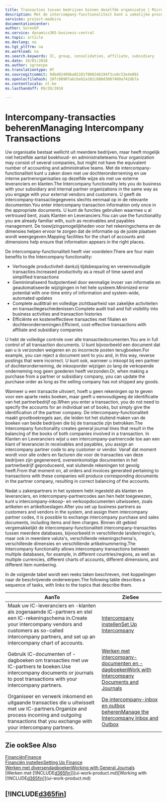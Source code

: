 ```yaml
---
title: Transacties tussen bedrijven binnen dezelfde organisatie | Microsoft Docs
description: Met de intercompany-functionaliteit kunt u zakelijke processen en transacties tussen bedrijven binnen dezelfde organisatie vereenvoudigen.
services: project-madeira
documentationcenter: 
author: SorenGP
ms.service: dynamics365-business-central
ms.topic: article
ms.devlang: na
ms.tgt_pltfrm: na
ms.workload: na
ms.search.keywords: IC, group, consolidation, affiliate, subsidiary
ms.date: 10/01/2018
ms.author: sgroespe
ms.translationtype: HT
ms.sourcegitcommit: 9dbd92409ba02281f008246194f3ce0c53e4e001
ms.openlocfilehash: 20fc08907a6cbe62a102c680d3087409af42db7a
ms.contentlocale: nl-be
ms.lasthandoff: 09/28/2018

---
```

# <a name="managing-intercompany-transactions"></a><span data-ttu-id="769a7-103">Intercompany-transacties beheren</span><span class="sxs-lookup"><span data-stu-id="769a7-103">Managing Intercompany Transactions</span></span>
<span data-ttu-id="769a7-104">Uw organisatie bestaat wellicht uit meerdere bedrijven, maar heeft mogelijk niet hetzelfde aantal boekhoud- en administratieteams.</span><span class="sxs-lookup"><span data-stu-id="769a7-104">Your organization may consist of several companies, but might not have the equivalent number of accounting and administrative teams.</span></span> <span data-ttu-id="769a7-105">Met de intercompany-functionaliteit kunt u zaken doen met uw dochteronderneming en uw interne partnerorganisaties op dezelfde wijze als met uw externe leveranciers en klanten.</span><span class="sxs-lookup"><span data-stu-id="769a7-105">The Intercompany functionality lets you do business with your subsidiary and internal partner organizations in the same way as you engage with your external vendors and customers.</span></span> <span data-ttu-id="769a7-106">U geeft de intercompany-transactiegegevens slechts eenmaal op in de relevante documenten.</span><span class="sxs-lookup"><span data-stu-id="769a7-106">You enter intercompany transaction information only once in the appropriate documents.</span></span> <span data-ttu-id="769a7-107">U kunt de functies gebruiken waarmee u al vertrouwd bent, zoals Klanten en Leveranciers.</span><span class="sxs-lookup"><span data-stu-id="769a7-107">You can use the functionality you are already familiar with, such as receivables and payables management.</span></span> <span data-ttu-id="769a7-108">De toewijzingsmogelijkheden voor het rekeningschema en de dimensies helpen ervoor te zorgen dat de informatie op de juiste plaatsen wordt weergegeven.</span><span class="sxs-lookup"><span data-stu-id="769a7-108">Mapping facilities for the chart of accounts and dimensions help ensure that information appears in the right places.</span></span>  

<span data-ttu-id="769a7-109">De intercompany-functionaliteit heeft vier voordelen:</span><span class="sxs-lookup"><span data-stu-id="769a7-109">There are four main benefits to the Intercompany functionality:</span></span>  

- <span data-ttu-id="769a7-110">Verhoogde productiviteit dankzij tijdsbesparing en vereenvoudigde transacties.</span><span class="sxs-lookup"><span data-stu-id="769a7-110">Increased productivity as a result of time saved and simplified transactions</span></span>  
- <span data-ttu-id="769a7-111">Geminimaliseerd foutpotentieel door eenmalige invoer van informatie en geautomatiseerde wijzigingen in het hele systeem.</span><span class="sxs-lookup"><span data-stu-id="769a7-111">Minimized error potential with one-time entry of information and system-wide, automated updates</span></span>  
- <span data-ttu-id="769a7-112">Complete audittrail en volledige zichtbaarheid van zakelijke activiteiten en transactiegeschiedenissen.</span><span class="sxs-lookup"><span data-stu-id="769a7-112">Complete audit trail and full visibility into business activities and transaction histories</span></span>  
- <span data-ttu-id="769a7-113">Efficiënte en kosteneffectieve transacties met filialen en dochterondernemingen.</span><span class="sxs-lookup"><span data-stu-id="769a7-113">Efficient, cost-effective transactions with affiliate and subsidiary companies</span></span>  

<span data-ttu-id="769a7-114">U hebt de volledige controle over alle transactiedocumenten.</span><span class="sxs-lookup"><span data-stu-id="769a7-114">You are in full control of all transaction documents.</span></span> <span data-ttu-id="769a7-115">U kunt bijvoorbeeld een document dat aan u is verzonden weigeren en zo incorrecte posten terugboeken.</span><span class="sxs-lookup"><span data-stu-id="769a7-115">For example, you can reject a document sent to you and, in this way, reverse postings that were incorrect.</span></span> <span data-ttu-id="769a7-116">U kunt ook, wanneer u inkoopt bij een partner of dochteronderneming, de inkooporder wijzigen zo lang de verkopende onderneming nog geen goederen heeft verzonden.</span><span class="sxs-lookup"><span data-stu-id="769a7-116">Or, when making a purchase from a partner or subsidiary company, you can update the purchase order as long as the selling company has not shipped any goods.</span></span>  

<span data-ttu-id="769a7-117">Wanneer u een transactie uitvoert, hoeft u geen rekeningen op te geven voor een aparte reeks boeken, maar geeft u eenvoudigweg de identificatie van het partnerbedrijf op.</span><span class="sxs-lookup"><span data-stu-id="769a7-117">When you enter a transaction, you do not need to specify the accounts for an individual set of books, but simply give the identification of the partner company.</span></span> <span data-ttu-id="769a7-118">De intercompany-functionaliteit maakt grootboekregels aan, die leiden tot het sluitend maken van de boeken van beide bedrijven die bij de transactie zijn betrokken.</span><span class="sxs-lookup"><span data-stu-id="769a7-118">The Intercompany functionality creates general journal lines that result in the balancing of the books of both companies involved in a transaction.</span></span> <span data-ttu-id="769a7-119">In Klanten en Leveranciers wijst u een intercompany-partnercode toe aan een klant of leverancier.</span><span class="sxs-lookup"><span data-stu-id="769a7-119">In receivables and payables, you assign an intercompany partner code to any customer or vendor.</span></span> <span data-ttu-id="769a7-120">Vanaf dat moment wordt voor alle orders en facturen die voor de transacties van deze bedrijven zijn gegenereerd, overeenkomstige documenten in het partnerbedrijf geproduceerd, wat sluitende rekeningen tot gevolg heeft.</span><span class="sxs-lookup"><span data-stu-id="769a7-120">From that moment on, all orders and invoices generated pertaining to transactions with these companies will produce corresponding documents in the partner company, resulting in correct balancing of the accounts.</span></span>  

 <span data-ttu-id="769a7-121">Nadat u zakenpartners in het systeem hebt ingesteld als klanten en leveranciers, en intercompany-partnercodes aan hen hebt toegewezen, kunt u intercompany-inkoop- en verkoopdocumenten uitwisselen, zoals artikelen en artikeltoeslagen.</span><span class="sxs-lookup"><span data-stu-id="769a7-121">After you set up business partners as customers and vendors in the system, and assign them intercompany partner codes, it is possible to exchange intercompany purchase and sales documents, including items and item charges.</span></span> <span data-ttu-id="769a7-122">Binnen dit gebied vergemakkelijkt de intercompany-functionaliteit intercompany-transacties tussen meerdere databases, bijvoorbeeld in verschillende landen/regio's, maar ook in meerdere valuta's, verschillende rekeningschema's, verschillende dimensies en verschillende artikelnummering.</span><span class="sxs-lookup"><span data-stu-id="769a7-122">The Intercompany functionality allows intercompany transactions between multiple databases, for example, in different countries/regions, as well as multiple currencies, different charts of accounts, different dimensions, and different item numbering.</span></span>  

<span data-ttu-id="769a7-123">In de volgende tabel wordt een reeks taken beschreven, met koppelingen naar de beschrijvende onderwerpen.</span><span class="sxs-lookup"><span data-stu-id="769a7-123">The following table describes a sequence of tasks, with links to the topics that describe them.</span></span>

 |<span data-ttu-id="769a7-124">Aan</span><span class="sxs-lookup"><span data-stu-id="769a7-124">To</span></span> |<span data-ttu-id="769a7-125">Zie</span><span class="sxs-lookup"><span data-stu-id="769a7-125">See</span></span>|
 |---|---|
 |<span data-ttu-id="769a7-126">Maak uw IC-leveranciers en -klanten als zogenaamde IC-partners en stel een IC-rekeningschema in.</span><span class="sxs-lookup"><span data-stu-id="769a7-126">Create your intercompany vendors and customers as so-called intercompany partners, and set up an intercompany chart of accounts.</span></span>|[<span data-ttu-id="769a7-127">Intercompany instellen</span><span class="sxs-lookup"><span data-stu-id="769a7-127">Set Up Intercompany</span></span>](intercompany-how-setup.md)|
 |<span data-ttu-id="769a7-128">Gebruik IC-documenten of -dagboeken om transacties met uw IC-partners te boeken.</span><span class="sxs-lookup"><span data-stu-id="769a7-128">Use intercompany documents or journals to post transactions with your intercompany partners.</span></span>|[<span data-ttu-id="769a7-129">Werken met intercompany-documenten en -dagboeken</span><span class="sxs-lookup"><span data-stu-id="769a7-129">Work with Intercompany Documents and Journals</span></span>](intercompany-how-work-documents-journals.md)|
 |<span data-ttu-id="769a7-130">Organiseer en verwerk inkomend en uitgaande transacties die u uitwisselt met uw IC-partners.</span><span class="sxs-lookup"><span data-stu-id="769a7-130">Organize and process incoming and outgoing transactions that you exchange with your intercompany partners.</span></span>|[<span data-ttu-id="769a7-131">De intercompany-inbox en outbox beheren</span><span class="sxs-lookup"><span data-stu-id="769a7-131">Manage the Intercompany Inbox and Outbox</span></span>](intercompany-how-manage-intercompany-inbox.md)|

## <a name="see-also"></a><span data-ttu-id="769a7-132">Zie ook</span><span class="sxs-lookup"><span data-stu-id="769a7-132">See Also</span></span>
[<span data-ttu-id="769a7-133">Financiën</span><span class="sxs-lookup"><span data-stu-id="769a7-133">Finance</span></span>](finance.md)  
[<span data-ttu-id="769a7-134">Financiën instellen</span><span class="sxs-lookup"><span data-stu-id="769a7-134">Setting Up Finance</span></span>](finance-setup-finance.md)  
[<span data-ttu-id="769a7-135">Werken met diversendagboeken</span><span class="sxs-lookup"><span data-stu-id="769a7-135">Working with General Journals</span></span>](ui-work-general-journals.md)  
<span data-ttu-id="769a7-136">[Werken met [!INCLUDE[d365fin](includes/d365fin_md.md)]](ui-work-product.md)</span><span class="sxs-lookup"><span data-stu-id="769a7-136">[Working with [!INCLUDE[d365fin](includes/d365fin_md.md)]](ui-work-product.md)</span></span>

## [!INCLUDE[d365fin](includes/free_trial_md.md)]  
 

